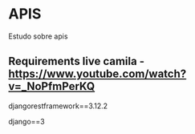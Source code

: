 # APIS
Estudo sobre apis

 ## Requirements live camila - https://www.youtube.com/watch?v=_NoPfmPerKQ
 
djangorestframework==3.12.2    

django==3

